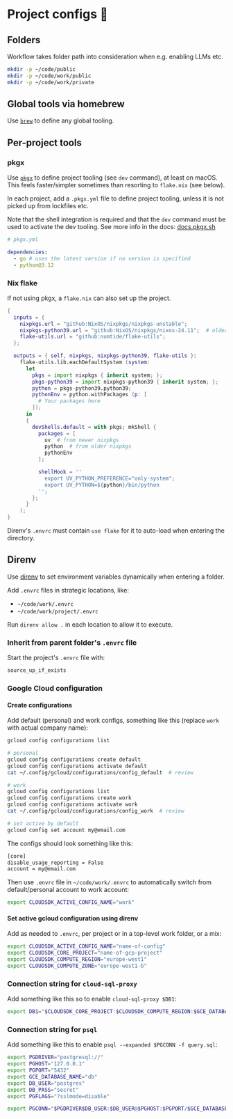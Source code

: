 # Project configs 🧢

## Folders

Workflow takes folder path into consideration when e.g. enabling LLMs etc.

```bash
mkdir -p ~/code/public
mkdir -p ~/code/work/public
mkdir -p ~/code/work/private
```

## Global tools via homebrew

Use [`brew`](https://brew.sh/) to define any global tooling.

## Per-project tools

### pkgx

Use [`pkgx`](https://docs.pkgx.sh) to define project tooling (see `dev`
command), at least on macOS. This feels faster/simpler sometimes than resorting
to `flake.nix` (see below).

In each project, add a `.pkgx.yml` file to define project tooling, unless it is
not picked up from lockfiles etc.

Note that the shell integration is required and that the `dev` command must be
used to activate the dev tooling. See more info in the docs:
[docs.pkgx.sh](https://docs.pkgx.sh)

```yaml
# pkgx.yml

dependencies:
  - go # uses the latest version if no version is specified
  - python@3.12
```

### Nix flake

If not using pkgx, a `flake.nix` can also set up the project.

```nix
{
  inputs = {
    nixpkgs.url = "github:NixOS/nixpkgs/nixpkgs-unstable";
    nixpkgs-python39.url = "github:NixOS/nixpkgs/nixos-24.11";  # older version so to access python 3.9
    flake-utils.url = "github:numtide/flake-utils";
  };

  outputs = { self, nixpkgs, nixpkgs-python39, flake-utils }:
    flake-utils.lib.eachDefaultSystem (system:
      let
        pkgs = import nixpkgs { inherit system; };
        pkgs-python39 = import nixpkgs-python39 { inherit system; };
        python = pkgs-python39.python39;
        pythonEnv = python.withPackages (p: [
          # Your packages here
        ]);
      in
      {
        devShells.default = with pkgs; mkShell {
          packages = [
            uv  # from newer nixpkgs
            python  # from older nixpkgs
            pythonEnv
          ];

          shellHook = ''
            export UV_PYTHON_PREFERENCE="only-system";
            export UV_PYTHON=${python}/bin/python
          '';
        };
      }
    );
}
```

Direnv's `.envrc` must contain `use flake` for it to auto-load when entering the
directory.

## Direnv

Use [direnv](https://direnv.net) to set environment variables dynamically when
entering a folder.

Add `.envrc` files in strategic locations, like:

- `~/code/work/.envrc`
- `~/code/work/project/.envrc`

Run `direnv allow .` in each location to allow it to execute.

### Inherit from parent folder's `.envrc` file

Start the project's `.envrc` file with:

```sh
source_up_if_exists
```

### Google Cloud configuration

#### Create configurations

Add default (personal) and work configs, something like this (replace `work`
with actual company name):

```bash
gcloud config configurations list

# personal
gcloud config configurations create default
gcloud config configurations activate default
cat ~/.config/gcloud/configurations/config_default  # review

# work
gcloud config configurations list
gcloud config configurations create work
gcloud config configurations activate work
cat ~/.config/gcloud/configurations/config_work  # review

# set active by default
gcloud config set account my@email.com
```

The configs should look something like this:

```sh
[core]
disable_usage_reporting = False
account = my@email.com
```

Then use `.envrc` file in `~/code/work/.envrc` to automatically switch from
default/personal account to work account:

```sh
export CLOUDSDK_ACTIVE_CONFIG_NAME="work"
```

#### Set active gcloud configuration using direnv

Add as needed to `.envrc`, per project or in a top-level work folder, or a mix:

```sh
export CLOUDSDK_ACTIVE_CONFIG_NAME="name-of-config"
export CLOUDSDK_CORE_PROJECT="name-of-gcp-project"
export CLOUDSDK_COMPUTE_REGION="europe-west1"
export CLOUDSDK_COMPUTE_ZONE="europe-west1-b"
```

### Connection string for `cloud-sql-proxy`

Add something like this so to enable `cloud-sql-proxy $DB1`:

```sh
export DB1="$CLOUDSDK_CORE_PROJECT:$CLOUDSDK_COMPUTE_REGION:$GCE_DATABASE_INSTANCE_1"
```

### Connection string for `psql`

Add something like this to enable `psql --expanded $PGCONN -f query.sql`:

```sh
export PGDRIVER="postgresql://"
export PGHOST="127.0.0.1"
export PGPORT="5432"
export GCE_DATABASE_NAME="db"
export DB_USER="postgres"
export DB_PASS="secret"
export PGFLAGS="?sslmode=disable"

export PGCONN="$PGDRIVER$DB_USER:$DB_USER@$PGHOST:$PGPORT/$GCE_DATABASE_NAME$PGFLAGS"
```
